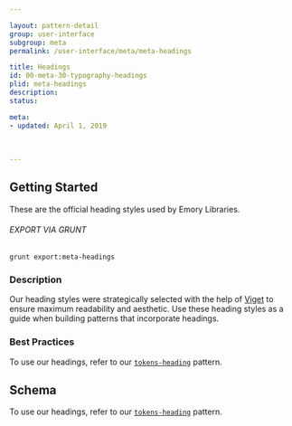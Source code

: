 ```yaml
---

layout: pattern-detail
group: user-interface
subgroup: meta
permalink: /user-interface/meta/meta-headings

title: Headings
id: 00-meta-30-typography-headings
plid: meta-headings
description: 
status: 

meta:
- updated: April 1, 2019
  
  
  
---
```



## Getting Started

These are the official heading styles used by Emory Libraries.

###### EXPORT VIA GRUNT

```
grunt export:meta-headings
```


### Description

Our heading styles were strategically selected with the help of [Viget][Viget] to ensure maximum readability and aesthetic. Use these heading styles as a guide when building patterns that incorporate headings.


### Best Practices

To use our headings, refer to our [`tokens-heading`][tokens-heading] pattern.


## Schema

To use our headings, refer to our [`tokens-heading`][tokens-heading] pattern.


[tokens-heading]: /patterns/10-tokens-10-globals-heading/10-tokens-10-globals-heading
[Viget]: https://www.viget.com/
